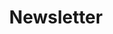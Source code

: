 ---
layout: redirect
title: Newsletter
description: Weekly Python Newsletter to stay updated with all trends
image: https://learn.piptrends.com/assets/images/general/newsletter-cover.png
articles:
  data_source: site.newsletter
  show_cover: false
  show_excerpt: true
  show_readmore: true
  show_info: true
redirect_to: https://piptrends.substack.com/
---